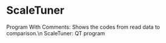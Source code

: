 # ScaleTuner
Program With Comments: Shows the codes from read data to comparison.\n
ScaleTuner: QT program
